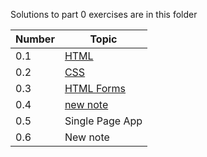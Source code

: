 Solutions to part 0 exercises are in this folder

| Number | Topic
| ------ | ------
| 0.1    | [HTML](0.1_HTML.md)
| 0.2    | [CSS](0.2_CSS.md)
| 0.3    | [HTML Forms](0.3_HTML_Forms.md)
| 0.4    | [new note](0.4_new_note.md)
| 0.5    | Single Page App
| 0.6    | New note
